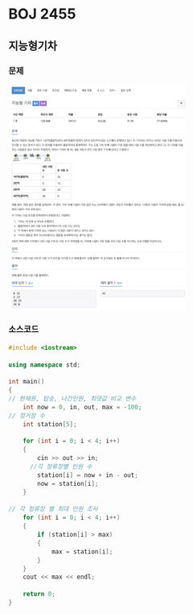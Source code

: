 # BOJ 2455

## 지능형기차

### 문제

<img src="raadme.assets/image-20200724121819263.png" alt="image-20200724121819263" width ="70%" />

</br> 

### 소스코드

```c++
#include <iostream>

using namespace std;

int main()
{
// 현재원, 탑승, 나간인원, 최댓값 비교 변수
    int now = 0, in, out, max = -100;
// 정거장 수
    int station[5];

    for (int i = 0; i < 4; i++)
    {
        cin >> out >> in;
      //각 정류장별 인원 수
        station[i] = now + in - out;
        now = station[i];
    }

// 각 정류장 별 최대 인원 조사
    for (int i = 0; i < 4; i++)
    {
        if (station[i] > max)
        {
            max = station[i];
        }
    }
    cout << max << endl;

    return 0;
}
```



